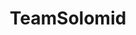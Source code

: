 ---
title: TeamSolomid
crosslinks:
- leagueoflegends
- youtubefactsbot
- youtubot
- GlobalOffensive
- Cloud9
- place
- u_imguralbumbot
- vainglorygame
- lol
- smashbros
- TeamDignitas
- livven
- TeamRedditTeams
- LivestreamFail
- hearthstone
- Competitiveoverwatch
- Overwatch
- xkcd
- fasting
- autourbanbot
---